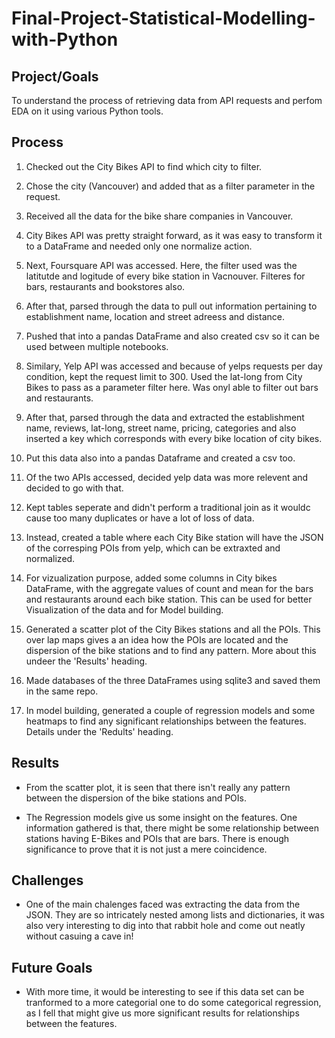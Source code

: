 # Final-Project-Statistical-Modelling-with-Python

## Project/Goals

To understand the process of retrieving data from API requests and perfom EDA on it using various Python tools.

## Process

1. Checked out the City Bikes API to find which city to filter.

2. Chose the city (Vancouver) and added that as a filter parameter in the request.

3. Received all the data for the bike share companies in Vancouver.

4. City Bikes API was pretty straight forward, as it was easy to transform 
    it to a DataFrame and needed only one normalize action.

5. Next, Foursquare API was accessed. Here, the filter used was the latitutde and logitude of
    every bike station in Vacnouver. Filteres for bars, restaurants and bookstores also.

6. After that, parsed through the data to pull out information pertaining to establishment name, 
    location and street adreess and distance. 

7. Pushed that into a pandas DataFrame and also created csv so it can be used between 
    multiple notebooks.

8. Similary, Yelp API was accessed and because of yelps requests per day condition,
    kept the request limit to 300. Used the lat-long from City Bikes to pass as a
    parameter filter here. Was onyl able to filter out bars and restaurants.

9. After that, parsed through the data and extracted the establishment name, reviews, 
    lat-long, street name, pricing, categories and also inserted a key which corresponds 
    with every bike location of city bikes. 

10. Put this data also into a pandas Dataframe and created a csv too.

11. Of the two APIs accessed, decided yelp data was more relevent and decided to go with that.

12. Kept tables seperate and didn't perform a traditional join as it wouldc cause too many
    duplicates or have a lot of loss of data. 

13. Instead, created a table where each City Bike station will have the JSON of the corresping
    POIs from yelp, which can be extraxted and normalized. 

14. For vizualization purpose, added some columns in City bikes DataFrame, with the aggregate
    values of count and mean for the bars and restaurants around each bike station. This can be
    used for better Visualization of the data and for Model building.

16. Generated a scatter plot of the City Bikes stations and all the POIs. This over lap maps gives a 
    an idea how the POIs are located and the dispersion of the bike stations and to find any pattern.
    More about this undeer the 'Results' heading.

17. Made databases of the three DataFrames using sqlite3 and saved them in the same repo.

18. In model building, generated a couple of regression models and some heatmaps to find any 
    significant relationships between the features. Details under the 'Redults' heading.


## Results

- From the scatter plot, it is seen that there isn't really any pattern between the dispersion of the
    bike stations and POIs. 

- The Regression models give us some insight on the features. One information gathered is that,
    there might be some relationship between stations having E-Bikes and POIs that are bars.
    There is enough significance to prove that it is not just a mere coincidence.

## Challenges 

- One of the main chalenges faced was extracting the data from the JSON. 
    They are so intricately nested among lists and dictionaries, it was also very
    interesting to dig into that rabbit hole and come out neatly without casuing a cave in!

## Future Goals

- With more time, it would be interesting to see if this data set can be tranformed 
    to a more categorial one to do some categorical regression, as I fell that might
    give us more significant results for relationships between the features.
